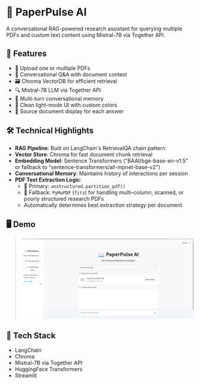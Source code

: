 # 📖 PaperPulse AI

A conversational RAG-powered research assistant for querying multiple PDFs and custom text content using Mistral-7B via Together API.

## 🚀 Features
- 📄 Upload one or multiple PDFs
- 💬 Conversational Q&A with document context
- 🗃️ Chroma VectorDB for efficient retrieval
- 🔍 Mistral-7B LLM via Together API
- 📝 Multi-turn conversational memory
- 🎨 Clean light-mode UI with custom colors
- 📖 Source document display for each answer

## 🛠️ Technical Highlights

- **RAG Pipeline**: Built on LangChain's RetrievalQA chain pattern
- **Vector Store**: Chroma for fast document chunk retrieval
- **Embedding Model**: Sentence Transformers ("BAAI/bge-base-en-v1.5" or  fallback to "sentence-transformers/all-mpnet-base-v2")
- **Conversational Memory**: Maintains history of interactions per session  
- **PDF Text Extraction Logic**:
  - 📑 Primary: `unstructured.partition_pdf()`
  - 🔄 Fallback: `PyMuPDF` (`fitz`) for handling multi-column, scanned, or poorly structured research PDFs
  - Automatically determines best extraction strategy per document

## 🖥️ Demo
> ![alt text](<Screenshot (195).png>)

## 🔧 Tech Stack
- LangChain
- Chroma
- Mistral-7B via Together API
- HuggingFace Transformers
- Streamlit




